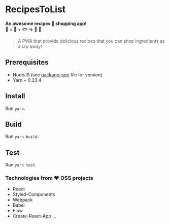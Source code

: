 # RecipesToList

**An awesome recipes :fork_and_knife: shopping app!**  
:sushi: = :rice: +  :fish: => :page_with_curl: :purse:
> A PWA that provide delicious recipes that you can shop ingredients as a tap away!

## Prerequisites

- NodeJS (see [package.json](./package.json) file for version)
- Yarn ~ 0.23.4

## Install

Run `yarn`.

## Build

Run `yarn build`.

## Test

Run `yarn test`.

### Technologies from :heart: OSS projects

- React
- Styled-Components
- Webpack
- Babel
- Flow
- Create-React-App
...